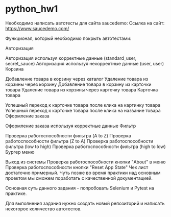 # python_hw1
Необходимо написать автотесты для сайта saucedemo: Ссылка на сайт: https://www.saucedemo.com/

Функционал, который необходимо покрыть автотестами:

Авторизация

Авторизация используя корректные данные (standard_user, secret_sauce)
Авторизация используя некорректные данные (user, user)
Корзина

Добавление товара в корзину через каталог
Удаление товара из корзины через корзину
Добавление товара в корзину из карточки товара
Удаление товара из корзины через карточку товара
Карточка товара

Успешный переход к карточке товара после клика на картинку товара
Успешный переход к карточке товара после клика на название товара
Оформление заказа

Оформление заказа используя корректные данные
Фильтр

Проверка работоспособности фильтра (A to Z)
Проверка работоспособности фильтра (Z to A)
Проверка работоспособности фильтра (low to high)
Проверка работоспособности фильтра (high to low)
Бургер меню

Выход из системы
Проверка работоспособности кнопки "About" в меню
Проверка работоспособности кнопки "Reset App State"
Чек лист достаточно примерный. Чуть позже во время практики над основным проектом мы сможем поработать с качественной документацией.

Основная суть данного задания - попробовать Selenium и Pytest на практике.

Для выполнения задания нужно создать новый репозиторий и написать некоторое количество автотестов.